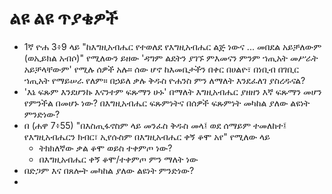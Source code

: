 # ልዩ ልዩ ጥያቄዎች

* 1ኛ ዮሐ 3፥9 ላይ "ከእግዚአብሔር የተወለደ የእግዚአብሔር ልጅ ነውና ... መበደል አይቻለውም (ወኢይክል አብሶ)" የሚለውን ይዘው 'ዳግም ልደትን ያገኙ ምእመናን ምንም ኀጢአት መሥራት አይቻላቸውም' የሚሉ ሰዎች አሉ። ሰው ሆኖ ከእመቤታችን በቀር በሀልዮ፣ በነቢብ በገቢር ኀጢአት የማይሠራ የለም። በኃይለ ቃሉ ቅዱስ ዮሐንስ ምን ለማለት እንደፈለገ ያስረዱናል?
* 'እኔ ፍጹም እንደሆንኩ እናንተም ፍጹማን ሁኑ' በማለት እግዚአብሔር ያዘዘን እኛ ፍጹማን መሆን የምንችል በመሆኑ ነው? በእግዚአብሔር ፍጹምነትና በሰዎች ፍጹምነት መካከል ያለው ልዩነት ምንድነው?
* በ (ሐዋ 7፥55) "በእስጢፋኖስም ላይ መንፈስ ቅዱስ መላ፤ ወደ ሰማይም ተመለከተ፤ የእግዚአብሔርን ክብር፣ ኢየሱስም በእግዚአብሔር ቀኝ ቆሞ አየ" የሚለው ላይ
  * ትክክለኛው ቃል ቆሞ ወይስ ተቀምጦ ነው?
  * በእግዚአብሔር ቀኝ ቆሞ/ተቀምጦ ምን ማለት ነው
* በድጋም እና በጸሎት መካከል ያለው ልዩነት ምንድነው?
* 
